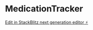 # MedicationTracker

[Edit in StackBlitz next generation editor ⚡️](https://stackblitz.com/~/github.com/GumbleGumble/MedicationTracker)